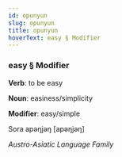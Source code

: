 ```yaml
---
id: opunyun
slug: opunyun
title: opunyun
hoverText: easy § Modifier
---
```


### easy § Modifier

**Verb**: to be easy

**Noun**: easiness/simplicity

**Modifier**: easy/simple

Sora apəŋjəŋ [apəŋjəŋ]

*Austro-Asiatic Language Family*